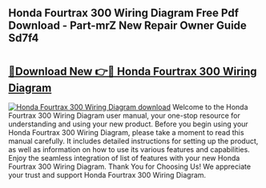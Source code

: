 ## Honda Fourtrax 300 Wiring Diagram Free Pdf Download - Part-mrZ New Repair Owner Guide Sd7f4

# <h2><a href="http://dfnv4op.blite.top/?on=Honda+Fourtrax+300+Wiring+Diagram">🔗Download New 👉🔴 Honda Fourtrax 300 Wiring Diagram</a></h2>

[![Honda Fourtrax 300 Wiring Diagram download](https://i.imgur.com/lujVjoI.png)](http://dfnv4op.blite.top/?on=Honda+Fourtrax+300+Wiring+Diagram)
Welcome to the Honda Fourtrax 300 Wiring Diagram user manual, your one-stop resource for understanding and using your new product. Before you begin using your Honda Fourtrax 300 Wiring Diagram, please take a moment to read this manual carefully. It includes detailed instructions for setting up the product, as well as information on how to use its various features and capabilities. Enjoy the seamless integration of list of features with your new Honda Fourtrax 300 Wiring Diagram. Thank You for Choosing Us! We appreciate your trust and support Honda Fourtrax 300 Wiring Diagram.
